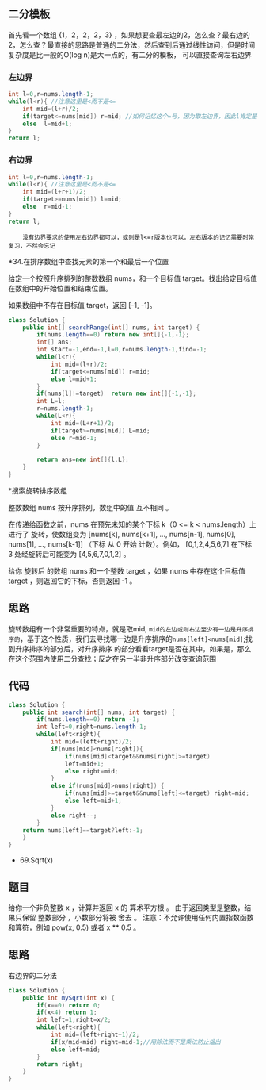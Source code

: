 ## 二分模板

首先看一个数组  {1，2，2，2，3} ，如果想要查最左边的2，怎么查？最右边的2，怎么查？最直接的思路是普通的二分法，然后查到后通过线性访问，但是时间复杂度是比一般的O(log n)是大一点的，有二分的模板，
可以直接查询左右边界

### 左边界
```java
int l=0,r=nums.length-1;
while(l<r){ //注意这里是<而不是<=
    int mid=(l+r)/2;
    if(target<=nums[mid]) r=mid; //如何记忆这个=号，因为取左边界，因此l肯定是l+1,所以r是r=mid,因为是=号，因此前面必须<=
    else  l=mid+1;
}
return l;

```

### 右边界

```java
int l=0,r=nums.length-1;
while(l<r){ //注意这里是<而不是<=
    int mid=(l+r+1)/2;
    if(target>=nums[mid]) l=mid;
    else  r=mid-1;
}
return l;

```

        没有边界要求的使用左右边界都可以，或则是l<=r版本也可以，左右版本的记忆需要时常复习，不然会忘记
*34.在排序数组中查找元素的第一个和最后一个位置


给定一个按照升序排列的整数数组 nums，和一个目标值 target。找出给定目标值在数组中的开始位置和结束位置。

如果数组中不存在目标值 target，返回 [-1, -1]。

```java
class Solution {
    public int[] searchRange(int[] nums, int target) {
        if(nums.length==0) return new int[]{-1,-1};
        int[] ans;
        int start=-1,end=-1,l=0,r=nums.length-1,find=-1;
        while(l<r){
            int mid=(l+r)/2;
            if(target<=nums[mid]) r=mid;
            else l=mid+1;
        }
        if(nums[l]!=target)  return new int[]{-1,-1};
        int L=l;
        r=nums.length-1;
        while(L<r){
            int mid=(L+r+1)/2;
            if(target>=nums[mid]) L=mid;
            else r=mid-1;
        }

        return ans=new int[]{l,L};
    }
}
```

*搜索旋转排序数组

整数数组 nums 按升序排列，数组中的值 互不相同 。

在传递给函数之前，nums 在预先未知的某个下标 k（0 <= k < nums.length）上进行了 旋转，使数组变为 [nums[k], nums[k+1], ..., nums[n-1], nums[0], nums[1], ..., nums[k-1]]
（下标 从 0 开始 计数）。例如， [0,1,2,4,5,6,7] 在下标 3 处经旋转后可能变为 [4,5,6,7,0,1,2] 。

给你 旋转后 的数组 nums 和一个整数 target ，如果 nums 中存在这个目标值 target ，则返回它的下标，否则返回 -1 。

## 思路

旋转数组有一个非常重要的特点，就是取mid, `mid的左边或则右边至少有一边是升序排序的`，基于这个性质，我们去寻找哪一边是升序排序的`nums[left]<nums[mid]`;找到升序排序的部分后，对升序排序
的部分看看target是否在其中，如果是，那么在这个范围内使用二分查找；反之在另一半非升序部分改变查询范围

## 代码

```java
class Solution {
    public int search(int[] nums, int target) {
        if(nums.length==0) return -1;
        int left=0,right=nums.length-1;
        while(left<right){
            int mid=(left+right)/2;
            if(nums[mid]<nums[right]){
                if(nums[mid]<target&&nums[right]>=target)
                left=mid+1;
                else right=mid;
            }
            else if(nums[mid]>nums[right]) {
                if(nums[mid]>=target&&nums[left]<=target) right=mid;
                else left=mid+1;
            }
            else right--;
        }
    return nums[left]==target?left:-1;
    }
}
```

*  69.Sqrt(x)
## 题目
给你一个非负整数 x ，计算并返回 x 的 算术平方根 。
由于返回类型是整数，结果只保留 整数部分 ，小数部分将被 舍去 。
注意：不允许使用任何内置指数函数和算符，例如 pow(x, 0.5) 或者 x ** 0.5 。
## 思路
右边界的二分法
```java
class Solution {
    public int mySqrt(int x) {
        if(x==0) return 0;
        if(x<4) return 1;
        int left=1,right=x/2;
        while(left<right){
            int mid=(left+right+1)/2;
            if(x/mid<mid) right=mid-1;//用除法而不是乘法防止溢出
            else left=mid;
        }
        return right;
    }
}
```
